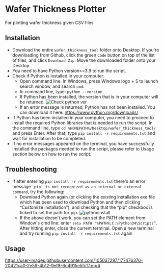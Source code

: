 # Wafer Thickness Plotter
For plotting wafer thickness given CSV files

## Installation 
- Download the entire `wafer_thickness_tool` folder onto Desktop. If you're downloading from Github, click the green `Code` button on top of the list of files, and click `Download Zip`. Move the downloaded folder onto your Desktop
- You need to have Python version>=3.9 to run the script. 
- Check if Python is installed in your computer:
    - Open command line. In Windows, press Windows logo + S to launch search window, and search `cmd`. 
    - In command line, type: `python --version`
    - If Python has been installed, the version that is in your computer will be returned. 
![Check python ver](https://user-images.githubusercontent.com/105037297/169487975-c7da6c6f-da46-44d2-bda3-5d8dd35987d7.PNG)
    - If an error message is returned, Python has not been installed. You can download it here: https://www.python.org/downloads/
- If Python has been installed in your computer, you need to proceed to install the required Python libraries that is needed to run the script. In the command line, type `cd %HOMEPATH%/Desktop/wafer_thickness_tool/` and press Enter. After that, type `pip install -r requirements.txt` and wait for installation to be completed.
- If no error messages appeared on the terminal, you have successfully installed the packages needed to run the script, please refer to Usage section below on how to run the script. 

## Troubleshooting
- If after entering `pip install -r requirements.txt` there's an error message `'pip' is not recognized as an internal or external command`, try the following:
  - Download Python again (or clicking the existing installation exe file which has been used to download Python and then clicking “Customize installation”), and checking that the “pip” checkbox is ticked to set the path for pip.
![pythoninstall](https://user-images.githubusercontent.com/105037297/175252187-2681279f-16b6-4e63-a583-1d06caa34270.PNG)
  - If the above doesn't work, you can set the PATH element from Window's cmd line: enter `setx PATH "%PATH%;C:\Python34\Scripts”`. After hitting enter, close the current terminal. Open a new terminal and try running `pip install -r requirements.txt` again. 

## Usage

https://user-images.githubusercontent.com/105037297/177476376-20421ca0-2e59-4b12-9ef8-6c4915e5fc17.mp4



